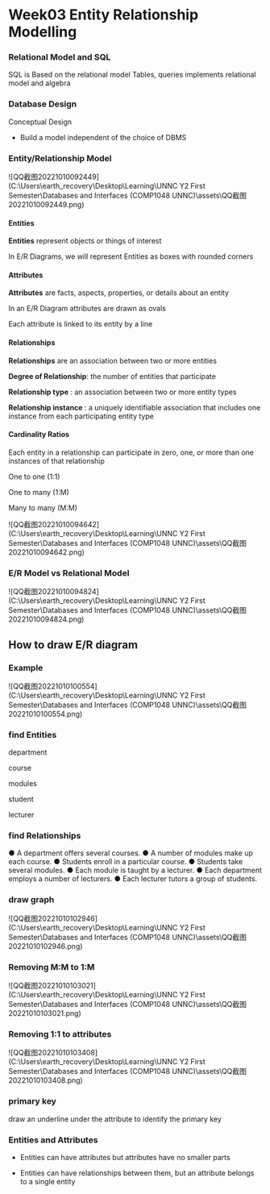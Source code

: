 # Week03 Entity Relationship Modelling

### Relational Model and SQL

SQL is Based on the relational model
Tables, queries implements relational model and algebra  

### Database Design

Conceptual Design

- Build a model independent of the choice of DBMS  

### Entity/Relationship Model
![QQ截图20221010092449](C:\Users\earth_recovery\Desktop\Learning\UNNC Y2 First Semester\Databases and Interfaces (COMP1048 UNNC)\assets\QQ截图20221010092449.png)

#### Entities  

**Entities** represent objects or things of interest  

In E/R Diagrams, we will represent Entities as boxes with rounded corners  

#### Attributes  

**Attributes** are facts, aspects, properties, or details about an entity  

In an E/R Diagram attributes are drawn as ovals  

Each attribute is linked to its entity by a line  

#### Relationships  

**Relationships** are an association between two or more entities  

**Degree of Relationship**: the number of entities that participate  

**Relationship type** : an association between two or more entity types  

**Relationship instance** : a uniquely identifiable association that includes one instance from each participating entity type  

#### Cardinality Ratios  

Each entity in a relationship can participate in zero, one, or more than one instances of that relationship  

One to one (1:1)  

One to many (1:M)  

Many to many (M:M)  

![QQ截图20221010094642](C:\Users\earth_recovery\Desktop\Learning\UNNC Y2 First Semester\Databases and Interfaces (COMP1048 UNNC)\assets\QQ截图20221010094642.png)

### E/R Model vs Relational Model  

![QQ截图20221010094824](C:\Users\earth_recovery\Desktop\Learning\UNNC Y2 First Semester\Databases and Interfaces (COMP1048 UNNC)\assets\QQ截图20221010094824.png)

## How to draw E/R diagram

### Example

![QQ截图20221010100554](C:\Users\earth_recovery\Desktop\Learning\UNNC Y2 First Semester\Databases and Interfaces (COMP1048 UNNC)\assets\QQ截图20221010100554.png)

### find Entities  

department

course

modules

student

lecturer

### find Relationships

● A department offers several courses.
● A number of modules make up each course.
● Students enroll in a particular course.
● Students take several modules.
● Each module is taught by a lecturer.
● Each department employs a number of lecturers.
● Each lecturer tutors a group of students.  

### draw graph

![QQ截图20221010102946](C:\Users\earth_recovery\Desktop\Learning\UNNC Y2 First Semester\Databases and Interfaces (COMP1048 UNNC)\assets\QQ截图20221010102946.png)

### Removing M:M to 1:M

![QQ截图20221010103021](C:\Users\earth_recovery\Desktop\Learning\UNNC Y2 First Semester\Databases and Interfaces (COMP1048 UNNC)\assets\QQ截图20221010103021.png)

### Removing 1:1 to attributes

![QQ截图20221010103408](C:\Users\earth_recovery\Desktop\Learning\UNNC Y2 First Semester\Databases and Interfaces (COMP1048 UNNC)\assets\QQ截图20221010103408.png)

### primary key

draw an underline under the attribute to identify the primary key

### Entities and Attributes  

- Entities can have attributes but attributes have no smaller parts

- Entities can have relationships between them, but an attribute belongs to a single entity  

